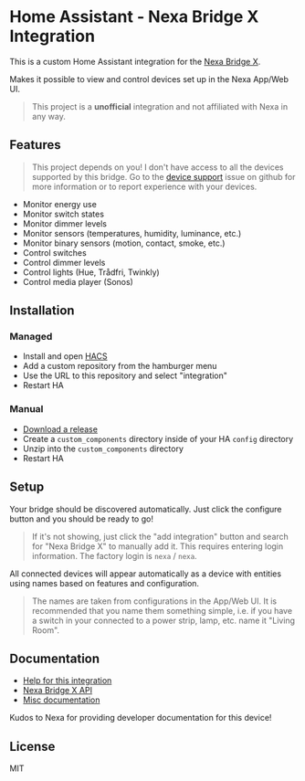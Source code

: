# Home Assistant - Nexa Bridge X Integration

This is a custom Home Assistant integration for the [Nexa Bridge X](https://nexa.se/nexa-bridge-x).

Makes it possible to view and control devices set up in the Nexa App/Web UI.

> This project is a **unofficial** integration and not affiliated with Nexa in any way.

## Features

> This project depends on you! I don't have access to all the devices supported
> by this bridge. Go to the [device support](https://github.com/andersevenrud/ha-nexa-bridge-x/issues/6)
> issue on github for more information or to report experience with your devices.

* Monitor energy use
* Monitor switch states
* Monitor dimmer levels
* Monitor sensors (temperatures, humidity, luminance, etc.)
* Monitor binary sensors (motion, contact, smoke, etc.)
* Control switches
* Control dimmer levels
* Control lights (Hue, Trådfri, Twinkly)
* Control media player (Sonos)

## Installation

### Managed

* Install and open [HACS](https://hacs.xyz/)
* Add a custom repository from the hamburger menu
* Use the URL to this repository and select "integration"
* Restart HA

### Manual

* [Download a release](https://github.com/andersevenrud/ha-nexa-bridge-x/releases)
* Create a `custom_components` directory inside of your HA `config` directory
* Unzip into the `custom_components` directory
* Restart HA

## Setup

Your bridge should be discovered automatically. Just click the configure button
and you should be ready to go!

> If it's not showing, just click the "add integration" button and search for
> "Nexa Bridge X" to manually add it. This requires entering login information.
> The factory login is `nexa` / `nexa`.

All connected devices will appear automatically as a device with entities using
names based on features and configuration.

> The names are taken from configurations in the App/Web UI.
> It is recommended that you name them something simple, i.e. if you have a switch
> in your connected to a power strip, lamp, etc. name it "Living Room".

## Documentation

* [Help for this integration](https://github.com/andersevenrud/ha-nexa-bridge-x/blob/main/HELP.md)
* [Nexa Bridge X API](https://nexa.se/docs/)
* [Misc documentation](https://gist.github.com/andersevenrud/e4637c0cbde665f72f864032e540aa5d)

Kudos to Nexa for providing developer documentation for this device!

## License

MIT
